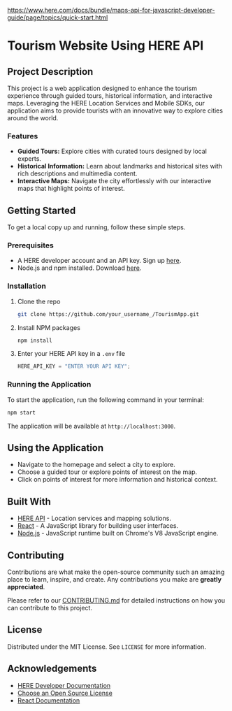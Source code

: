 https://www.here.com/docs/bundle/maps-api-for-javascript-developer-guide/page/topics/quick-start.html

# Tourism Website Using HERE API

## Project Description

This project is a web application designed to enhance the tourism experience through guided tours, historical information, and interactive maps. Leveraging the HERE Location Services and Mobile SDKs, our application aims to provide tourists with an innovative way to explore cities around the world.

### Features

- **Guided Tours:** Explore cities with curated tours designed by local experts.
- **Historical Information:** Learn about landmarks and historical sites with rich descriptions and multimedia content.
- **Interactive Maps:** Navigate the city effortlessly with our interactive maps that highlight points of interest.

## Getting Started

To get a local copy up and running, follow these simple steps.

### Prerequisites

- A HERE developer account and an API key. Sign up [here](https://developer.here.com).
- Node.js and npm installed. Download [here](https://nodejs.org).

### Installation

1. Clone the repo
   ```sh
   git clone https://github.com/your_username_/TourismApp.git
   ```
2. Install NPM packages
   ```sh
   npm install
   ```
3. Enter your HERE API key in a `.env` file
   ```js
   HERE_API_KEY = "ENTER YOUR API KEY";
   ```

### Running the Application

To start the application, run the following command in your terminal:

```sh
npm start
```

The application will be available at `http://localhost:3000`.

## Using the Application

- Navigate to the homepage and select a city to explore.
- Choose a guided tour or explore points of interest on the map.
- Click on points of interest for more information and historical context.

## Built With

- [HERE API](https://developer.here.com) - Location services and mapping solutions.
- [React](https://reactjs.org) - A JavaScript library for building user interfaces.
- [Node.js](https://nodejs.org) - JavaScript runtime built on Chrome's V8 JavaScript engine.

## Contributing

Contributions are what make the open-source community such an amazing place to learn, inspire, and create. Any contributions you make are **greatly appreciated**.

Please refer to our [CONTRIBUTING.md](CONTRIBUTING.md) for detailed instructions on how you can contribute to this project.

## License

Distributed under the MIT License. See `LICENSE` for more information.

## Acknowledgements

- [HERE Developer Documentation](https://developer.here.com/documentation)
- [Choose an Open Source License](https://choosealicense.com)
- [React Documentation](https://reactjs.org/docs/getting-started.html)

```

```
